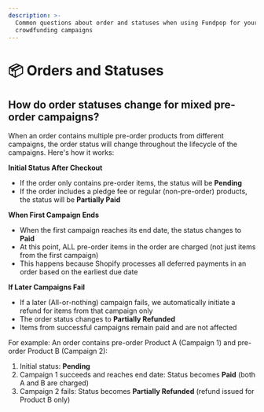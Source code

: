 ```yaml
---
description: >-
  Common questions about order and statuses when using Fundpop for your
  crowdfunding campaigns
---
```


# 📦 Orders and Statuses

## How do order statuses change for mixed pre-order campaigns?

When an order contains multiple pre-order products from different campaigns, the order status will change throughout the lifecycle of the campaigns. Here's how it works:

**Initial Status After Checkout**

* If the order only contains pre-order items, the status will be **Pending**
* If the order includes a pledge fee or regular (non-pre-order) products, the status will be **Partially Paid**

**When First Campaign Ends**

* When the first campaign reaches its end date, the status changes to **Paid**
* At this point, ALL pre-order items in the order are charged (not just items from the first campaign)
* This happens because Shopify processes all deferred payments in an order based on the earliest due date

**If Later Campaigns Fail**

* If a later (All-or-nothing) campaign fails, we automatically initiate a refund for items from that campaign only
* The order status changes to **Partially Refunded**
* Items from successful campaigns remain paid and are not affected

For example: An order contains pre-order Product A (Campaign 1) and pre-order Product B (Campaign 2):

1. Initial status: **Pending**
2. Campaign 1 succeeds and reaches end date: Status becomes **Paid** (both A and B are charged)
3. Campaign 2 fails: Status becomes **Partially Refunded** (refund issued for Product B only)

